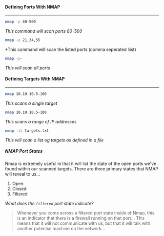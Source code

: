 #### Defining Ports With NMAP 
---
```bash
nmap -p 80-500
```
*This command will scan ports 80-500*

```bash
nmap -p 21,34,55
```
*This command will scan the listed ports (comma seperated liist)

```bash
nmap -p-
```
*This will scan all ports*

#### Defining Targets With NMAP 
---
```bash
nmap 10.10.10.5-100
```
*This scans a single target* 

```bash 
nmap 10.10.10.5-100
```
*This scans a range of IP addresses*

```bash
nmap -iL targets.txt
```
*This will scan a list og targets as defined in a file*

##### NMAP Port States 
Nmap is extremely useful in that it will list the state of the open ports we've found within our scanned targets. There are three primary states that NMAP will reveal to us... 
01) Open 
02) Closed 
03) Filtered 

*What does the `filtered` port state indicate?*

> Whenever you come across a filtered port state inside of Nmap, this is an indicator that there is a firewall running on that port... This means that it will not communicate with us, but that it will talk with another potential machine on the network... 



